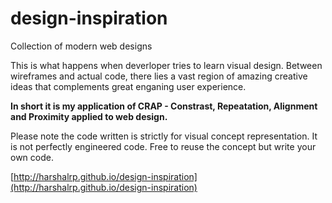 design-inspiration
==================

Collection of modern web designs

This is what happens when deverloper tries to learn visual design. Between wireframes and actual code, there lies a vast region of amazing creative ideas that complements great enganing user experience.

<strong>In short it is my application of CRAP - Constrast, Repeatation, Alignment and Proximity applied to web design.</strong>

Please note the code written is strictly for visual concept representation. It is not perfectly engineered code. Free to reuse the concept but write your own code.

[http://harshalrp.github.io/design-inspiration](http://harshalrp.github.io/design-inspiration)
